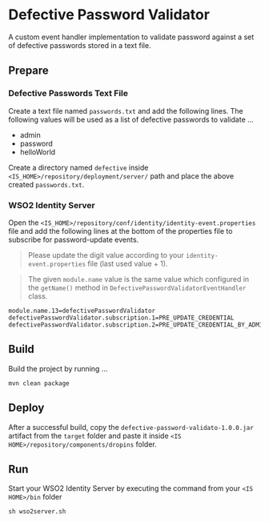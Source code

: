 # Defective Password Validator

A custom event handler implementation to validate password against a set of defective passwords stored in a text file.

## Prepare

### Defective Passwords Text File

Create a text file named `passwords.txt` and add the following lines. The following values will be used as a list of defective passwords to validate ...

* admin
* password
* helloWorld

Create a directory named `defective` inside `<IS_HOME>/repository/deployment/server/` path and place the above created `passwords.txt`.

### WSO2 Identity Server

Open the `<IS_HOME>/repository/conf/identity/identity-event.properties` file and add the following lines at the bottom of the properties file to subscribe for password-update events.

> Please update the digit value according to your `identity-event.properties` file (last used value + 1).

> The given `module.name` value is the same value which configured in the `getName()` method in `DefectivePasswordValidatorEventHandler` class.

```properties
module.name.13=defectivePasswordValidator
defectivePasswordValidator.subscription.1=PRE_UPDATE_CREDENTIAL
defectivePasswordValidator.subscription.2=PRE_UPDATE_CREDENTIAL_BY_ADMIN
```

## Build

Build the project by running ...

```shell
mvn clean package
```

## Deploy

After a successful build, copy the `defective-password-validato-1.0.0.jar` artifact from the `target` folder and paste it inside `<IS HOME>/repository/components/dropins` folder.

## Run

Start your WSO2 Identity Server by executing the command from your `<IS HOME>/bin` folder

```shell
sh wso2server.sh
```
